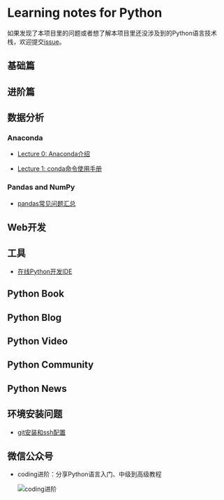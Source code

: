 # Learning notes for Python

如果发现了本项目里的问题或者想了解本项目里还没涉及到的Python语言技术栈，欢迎提交[issue](https://github.com/jincheng9/python_tutorial/issues/new)。

## 基础篇

## 进阶篇

## 数据分析

### Anaconda

* [Lecture 0: Anaconda介绍](./workspace/data_science/anaconda/0_intro.md)

* [Lecture 1: conda命令使用手册](./workspace/data_science/anaconda/1_cmd.md)

### Pandas and NumPy

* [pandas常见问题汇总](./workspace/data_science/pandas/faq.md)

## Web开发

## 工具

* [在线Python开发IDE](https://www.online-ide.com/)

## Python Book

## Python Blog

## Python Video

## Python Community

## Python News

## 环境安装问题

* [git安装和ssh配置](./workspace/env/git.md)

## 微信公众号

* coding进阶：分享Python语言入门、中级到高级教程

  ![coding进阶](./workspace/img/wechat.png)  



